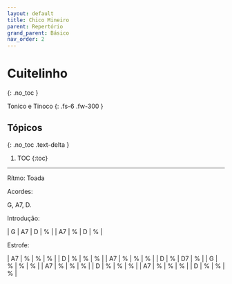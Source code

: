 ```yaml
---
layout: default
title: Chico Mineiro
parent: Repertório
grand_parent: Básico
nav_order: 2
---
```


# Cuitelinho
{: .no_toc }

Tonico e Tinoco
{: .fs-6 .fw-300 }

## Tópicos
{: .no_toc .text-delta }

1. TOC
{:toc}

---

Rítmo: Toada

Acordes:

G, A7, D.

Introdução:

| G  | A7 | D | % |
| A7 | %  | D | % |

Estrofe:

| A7 | %  | %  | % |
| D  | %  | %  | % |
| A7 | %  | %  | % |
| D  | %  | D7 | % |
| G  | %  | %  | % |
| A7 | %  | %  | % |
| D  | %  | %  | % |
| A7 | %  | %  | % |
| D  | %  | %  | % |